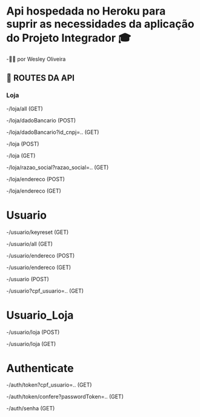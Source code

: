 # Api hospedada no Heroku para suprir as necessidades da aplicação do Projeto Integrador 🎓

-👨‍💻 por Wesley Oliveira


## 🎯 ROUTES DA API

### Loja
<div>
  <p>-/loja/all (GET)</p>
  <p>-/loja/dadoBancario (POST)</p>
  <p>-/loja/dadoBancario?id_cnpj=.. (GET)</p>
  <p>-/loja (POST)</p>
  <p>-/loja (GET)</p>
  <p>-/loja/razao_social?razao_social=.. (GET)</p>
  <p>-/loja/endereco (POST)</p>
  <p>-/loja/endereco (GET)</p>
</div>

<h1>Usuario</h1>
<div>
  <p>-/usuario/keyreset (GET)</p>
  <p>-/usuario/all (GET)</p>
  <p>-/usuario/endereco (POST)</p>
  <p>-/usuario/endereco (GET)</p>
  <p>-/usuario (POST)</p>
  <p>-/usuario?cpf_usuario=.. (GET)</p>
</div>


<h1>Usuario_Loja</h1>
<div>
  <p>-/usuario/loja (POST)</p>
  <p>-/usuario/loja (GET)</p>
</div>


<h1>Authenticate</h1>
<div>
  <p>-/auth/token?cpf_usuario=.. (GET)</p>
  <p>-/auth/token/confere?passwordToken=.. (GET)</p>
  <p>-/auth/senha (GET)</p>
</div>

